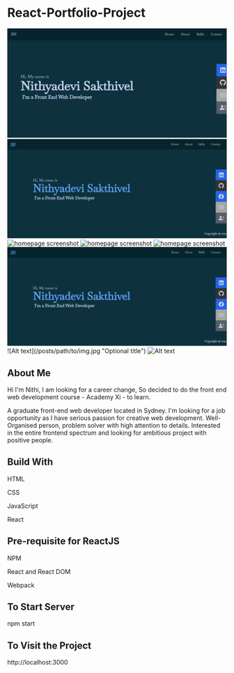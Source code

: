 # React-Portfolio-Project
<img src="public/portfolio.png" alt="homepage screenshot">
<img src="src/assets/portfolio.png" alt="homepage screenshot">
<img src="../src/assets/portfolio.PNG" alt="homepage screenshot">
<img src="../assets/portfolio.PNG" alt="homepage screenshot">
<img src="/assets/portfolio.PNG" alt="homepage screenshot">
<img src="/src/assets/portfolio.PNG" alt="homepage screenshot">
![Alt text](/posts/path/to/img.jpg "Optional title")

<img src="/path/to/img.jpg" alt="Alt text" title="Optional title">

## About Me

Hi I'm Nithi, I am looking for a career change, So decided to do the front end web development course - Academy Xi - to learn.

A graduate front-end web developer located in Sydney. I'm looking for a job opportunity as I have serious passion for creative web development. Well-Organised person, problem solver with high attention to details.
Interested in the entire frontend spectrum and looking for ambitious project with positive people.


## Build With		
<p>HTML</p>
<p>CSS</p>
<p>JavaScript</p>
<p>React</p>

## Pre-requisite for ReactJS
<p>NPM</p>
<p>React and React DOM</p>
<p>Webpack</p>



## To Start Server
npm start


## To Visit the Project
 http://localhost:3000

